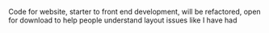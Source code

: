 Code for website, starter to front end development, will be refactored, open for download to help people understand layout issues like I have had 

